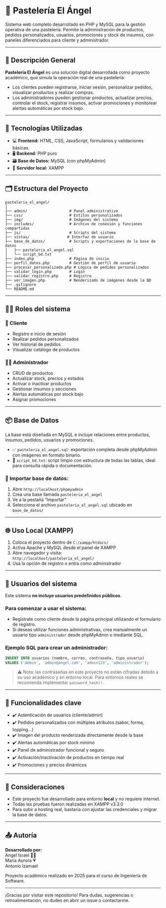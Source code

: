 # 🎂 Pastelería El Ángel

Sistema web completo desarrollado en PHP y MySQL para la gestión operativa de una pastelería. Permite la administración de productos, pedidos personalizados, usuarios, promociones y stock de insumos, con paneles diferenciados para cliente y administrador.

---

## 🧾 Descripción General

**Pastelería El Ángel** es una solución digital desarrollada como proyecto académico, que simula la operación real de una pastelería:

- Los clientes pueden registrarse, iniciar sesión, personalizar pedidos, visualizar productos y realizar compras.
- Los administradores pueden gestionar productos, actualizar precios, controlar el stock, registrar insumos, activar promociones y monitorear alertas automáticas por stock bajo.

---

## 🧰 Tecnologías Utilizadas

- 💻 **Frontend:** HTML, CSS, JavaScript, formularios y validaciones básicas.
- 🖥️ **Backend:** PHP puro
- 🗃️ **Base de Datos:** MySQL (con phpMyAdmin)
- 🧪 **Servidor local:** XAMPP

---

## 🗂️ Estructura del Proyecto

```
pasteleria_el_angel/
│
├── admin/                   # Panel administrativo
├── css/                     # Estilos personalizados
├── img/                     # Imágenes del sistema
├── includes/                # Archivo de conexión y funciones compartidas
├── js/                      # Scripts del sistema
├── vistas/                 # Interfaz de usuario
├── base_de_datos/           # Scripts y exportaciones de la base de datos
│   ├── pasteleria_el_angel.sql
│   └── script_bd.txt
├── index.php                # Página de inicio
├── perfil_datos.php         # Gestión de perfil de usuario
├── procesar_personalizado.php # Lógica de pedidos personalizados
├── validar_login.php        # Login
├── validar_registro.php     # Registro
├── ver_imagen.php           # Renderizado de imágenes desde la BD
├── .gitignore
└── README.md
```

---

## 🧑‍💼 Roles del sistema

### 👤 Cliente
- Registro e inicio de sesión
- Realizar pedidos personalizados
- Ver historial de pedidos
- Visualizar catálogo de productos

### 👨‍💼 Administrador
- CRUD de productos
- Actualizar stock, precios y estados
- Activar o inactivar productos
- Gestionar insumos y secciones
- Alertas automáticas por stock bajo
- Asignar promociones

---

## 📦 Base de Datos

La base está diseñada en MySQL e incluye relaciones entre productos, insumos, pedidos, usuarios y promociones.

- ✅ `pasteleria_el_angel.sql`: exportación completa desde phpMyAdmin con imágenes en formato binario.
- 📄 `script_bd.txt`: script limpio con estructura de todas las tablas, ideal para consulta rápida o documentación.

### 🧪 Importar base de datos:

1. Abre `http://localhost/phpmyadmin`
2. Crea una base llamada `pasteleria_el_angel`
3. Ve a la pestaña "Importar"
4. Selecciona el archivo `pasteleria_el_angel.sql` ubicado en `base_de_datos/`

---

## 🌐 Uso Local (XAMPP)

1. Coloca el proyecto dentro de `C:/xampp/htdocs/`
2. Activa Apache y MySQL desde el panel de XAMPP
3. Abre navegador y visita:  
   `http://localhost/pasteleria_el_angel/`
4. Usa la opción de registro o entra como administrador

---

## 👥 Usuarios del sistema

Este sistema **no incluye usuarios predefinidos públicos**.

### Para comenzar a usar el sistema:
- Regístrate como cliente desde la página principal utilizando el formulario de registro.
- Si deseas utilizar funciones administrativas, crea manualmente un usuario tipo `administrador` desde phpMyAdmin o mediante SQL.

### Ejemplo SQL para crear un administrador:
```sql
INSERT INTO usuarios (nombre, correo, contraseña, tipo_usuario)
VALUES ('Admin', 'admin@angel.com', 'admin123', 'administrador');
```

> ⚠️ Nota: las contraseñas en este proyecto no están cifradas debido a su uso académico y en entorno local. Para entornos reales se recomienda implementar `password_hash()`.

---

## 📝 Funcionalidades clave

- ✔️ Autenticación de usuarios (cliente/admin)
- ✔️ Pedidos personalizados con múltiples atributos (sabor, forma, topping...)
- ✔️ Imagen del producto renderizada directamente desde la base
- ✔️ Alertas automáticas por stock mínimo
- ✔️ Panel de administrador funcional y seguro
- ✔️ Activación/inactivación de productos en tiempo real
- ✔️ Promociones y precios dinámicos

---

## 📌 Consideraciones

- Este proyecto fue desarrollado para entorno **local** y no requiere internet.
- Todas las pruebas fueron realizadas en XAMPP v3.3.0
- Para subir a hosting real, bastaría con ajustar las credenciales y migrar la base de datos.

---

## 📤 Autoría

**Desarrollado por:**  
Angel Israel 🧑‍💻  
Maria Aurora 💗  
Antonio Izamael

Proyecto académico realizado en 2025 para el curso de Ingeniería de Software.

---

¡Gracias por visitar este repositorio! Para dudas, sugerencias o retroalimentación, no dudes en abrir un issue o contactarme.
